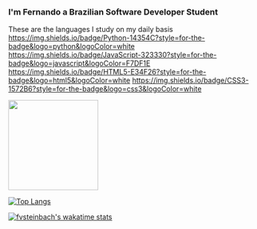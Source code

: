 ### I'm Fernando a Brazilian Software Developer Student
  These are the languages I study on my daily basis
https://img.shields.io/badge/Python-14354C?style=for-the-badge&logo=python&logoColor=white
https://img.shields.io/badge/JavaScript-323330?style=for-the-badge&logo=javascript&logoColor=F7DF1E
https://img.shields.io/badge/HTML5-E34F26?style=for-the-badge&logo=html5&logoColor=white
https://img.shields.io/badge/CSS3-1572B6?style=for-the-badge&logo=css3&logoColor=white

<div>
    <a href="https://beacons.ai/fvsteinbach">
    <img height="180em" src=(https://github-readme-stats.vercel.app/api?username=fvsteinbach&count_private=true&show_icons=true&theme=graywhite)/>
</div>

[![Top Langs](https://github-readme-stats.vercel.app/api/top-langs/?username=fvsteinbach&theme=graywhite&show_icons=true)](https://github.com/fvsteinbach/github-readme-stats)

[![fvsteinbach's wakatime stats](https://github-readme-stats.vercel.app/api/wakatime?username=fvsteinbach&theme=graywhite)](https://github.com/fvsteinbach/github-readme-stats)



<!--
**fvsteinbach/fvsteinbach** is a ✨ _special_ ✨ repository because its `README.md` (this file) appears on your GitHub profile.

Here are some ideas to get you started:

- 🔭 I’m currently working on ...
- 🌱 I’m currently learning ...
- 👯 I’m looking to collaborate on ...
- 🤔 I’m looking for help with ...
- 💬 Ask me about ...
- 📫 How to reach me: ...
- 😄 Pronouns: ...
- ⚡ Fun fact: ...
-->
